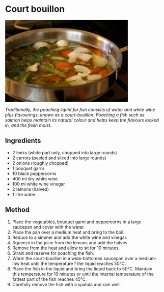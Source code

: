 # Court bouillon

![Court bouillon](resources/court.jpg)

*Traditionally, the poaching liquid for fish consists of water and white wine plus flavourings, known as a court-bouillon. Poaching a fish such as salmon helps maintain its natural colour and helps keep the flavours locked in, and the flesh moist.*

## Ingredients
- 2 leeks (white part only, chopped into large rounds)
- 2 carrots (peeled and sliced into large rounds)
- 2 onions (roughly chopped)
- 1 bouquet garni
- 10 black peppercorns
- 400 ml dry white wine
- 100 ml white wine vinegar
- 2 lemons (halved)
- 1 litre water

## Method
1. Place the vegetables, bouquet garni and peppercorns in a large saucepan and cover with the water.
1. Place the pan over a medium heat and bring to the boil.
1. Reduce to a simmer and add the white wine and vinegar.
1. Squeeze in the juice from the lemons and add the halves.
1. Remove from the heat and allow to sit for 10 minutes.
1. Strain and reserve for poaching the fish.
1. Warm the court-bouillon in a wide-bottomed saucepan over a medium-low heat until the temperature f the liquid reaches 50°C.
1. Place the fish in the liquid and bring the liquid back to 50°C. Maintain this temperature for 10 minutes or until the internal temperature of the fattest part of the fish reaches 45°C.
1. Carefully remove the fish with a spatula and rain well.